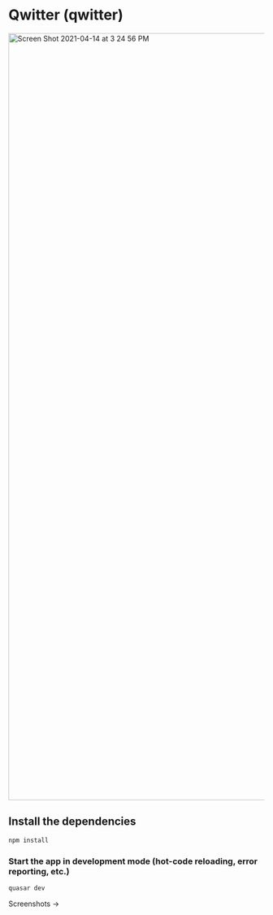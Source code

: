 # Qwitter (qwitter)

<img width="1509" alt="Screen Shot 2021-04-14 at 3 24 56 PM" src="https://user-images.githubusercontent.com/38469892/114709703-985d2200-9d35-11eb-850f-ae90dac876f7.png">


## Install the dependencies
```bash
npm install
```

### Start the app in development mode (hot-code reloading, error reporting, etc.)
```bash
quasar dev
```

Screenshots ->

